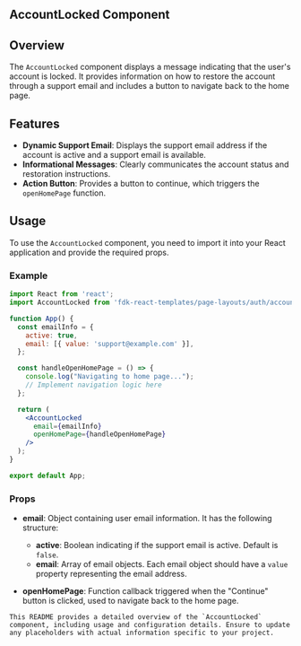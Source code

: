 ## AccountLocked Component

## Overview
The `AccountLocked` component displays a message indicating that the user's account is locked. It provides information on how to restore the account through a support email and includes a button to navigate back to the home page.

## Features

- **Dynamic Support Email**: Displays the support email address if the account is active and a support email is available.
- **Informational Messages**: Clearly communicates the account status and restoration instructions.
- **Action Button**: Provides a button to continue, which triggers the `openHomePage` function.

## Usage
To use the `AccountLocked` component, you need to import it into your React application and provide the required props.

### Example

```jsx
import React from 'react';
import AccountLocked from 'fdk-react-templates/page-layouts/auth/account-locked/account-locked';

function App() {
  const emailInfo = {
    active: true,
    email: [{ value: 'support@example.com' }],
  };

  const handleOpenHomePage = () => {
    console.log("Navigating to home page...");
    // Implement navigation logic here
  };

  return (
    <AccountLocked
      email={emailInfo}
      openHomePage={handleOpenHomePage}
    />
  );
}

export default App;

```

### Props

- **email**: Object containing user email information. It has the following structure:
  - **active**: Boolean indicating if the support email is active. Default is `false`.
  - **email**: Array of email objects. Each email object should have a `value` property representing the email address.
  
- **openHomePage**: Function callback triggered when the "Continue" button is clicked, used to navigate back to the home page.

```
This README provides a detailed overview of the `AccountLocked` component, including usage and configuration details. Ensure to update any placeholders with actual information specific to your project.
